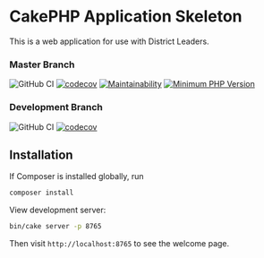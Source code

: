 # CakePHP Application Skeleton

This is a web application for use with District Leaders.

### Master Branch
![GitHub CI](https://github.com/LBDistrictScouts/DistrictLeaders/workflows/GitHub%20CI/badge.svg?branch=master)
[![codecov](https://codecov.io/gh/LBDistrictScouts/DistrictLeaders/branch/master/graph/badge.svg)](https://codecov.io/gh/LBDistrictScouts/DistrictLeaders)
[![Maintainability](https://api.codeclimate.com/v1/badges/7785e44f399b4d7c04c4/maintainability)](https://codeclimate.com/github/LBDistrictScouts/DistrictLeaders/maintainability)
[![Minimum PHP Version](https://img.shields.io/badge/php-%3E%3D%207.2-8892BF.svg)](https://php.net/)

### Development Branch
![GitHub CI](https://github.com/LBDistrictScouts/DistrictLeaders/workflows/GitHub%20CI/badge.svg?branch=Development)
[![codecov](https://codecov.io/gh/LBDistrictScouts/DistrictLeaders/branch/Development/graph/badge.svg)](https://codecov.io/gh/LBDistrictScouts/DistrictLeaders)
## Installation

If Composer is installed globally, run

```bash
composer install
```

View development server:

```bash
bin/cake server -p 8765
```

Then visit `http://localhost:8765` to see the welcome page.
